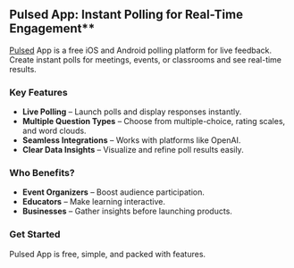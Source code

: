 ## Pulsed App: Instant Polling for Real-Time Engagement**

[Pulsed](https://www.pulsed.me/) App is a free iOS and Android polling platform for live feedback. Create instant polls for meetings, events, or classrooms and see real-time results.

### Key Features

- **Live Polling** – Launch polls and display responses instantly.
- **Multiple Question Types** – Choose from multiple-choice, rating scales, and word clouds.
- **Seamless Integrations** – Works with platforms like OpenAI.
- **Clear Data Insights** – Visualize and refine poll results easily.

### Who Benefits?

- **Event Organizers** – Boost audience participation.
- **Educators** – Make learning interactive.
- **Businesses** – Gather insights before launching products.

### Get Started

Pulsed App is free, simple, and packed with features. 
